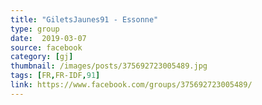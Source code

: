 ```yaml
---
title: "GiletsJaunes91 - Essonne"
type: group
date:  2019-03-07
source: facebook
category: [gj]
thumbnail: /images/posts/375692723005489.jpg
tags: [FR,FR-IDF,91]
link: https://www.facebook.com/groups/375692723005489/
---
```

